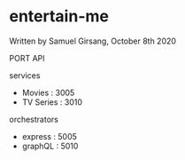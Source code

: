 # entertain-me

Written by Samuel Girsang, October 8th 2020

PORT API

services

- Movies : 3005
- TV Series : 3010

orchestrators

- express : 5005
- graphQL : 5010
